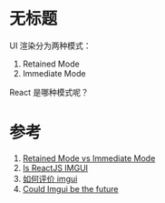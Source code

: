 # 无标题

<!--
ID: 80fde66a-078e-477d-aa29-842561d50fb2
Status: draft
Date: 2020-05-28T14:09:32
Modified: 2020-05-28T14:09:32
wp_id: 1153
-->

UI 渲染分为两种模式：

1. Retained Mode
2. Immediate Mode

React 是哪种模式呢？


# 参考

1. [Retained Mode vs Immediate Mode](https://docs.microsoft.com/en-us/windows/win32/learnwin32/retained-mode-versus-immediate-mode)
2. [Is ReactJS IMGUI](https://medium.com/@Huxpro/is-reactjs-imgui-5d0985040d9f)
3. [如何评价 imgui](https://www.zhihu.com/question/267602287)
4. [Could Imgui be the future](https://games.greggman.com/game/imgui-future/)